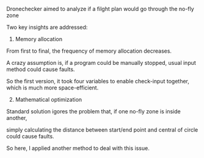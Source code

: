 Dronechecker aimed to analyze if a filght plan would go through the no-fly zone

Two key insights are addressed:

1. Memory allocation

  From first to final, the frequency of memory allocation decreases.

  A crazy assumption is, if a program could be manually stopped, usual input method could cause faults.
  
  So the first version, it took four variables to enable check-input together, which is much more space-efficient.
  
 2. Mathematical optimization
 
   Standard solution igores the problem that, if one no-fly zone is inside another,
   
   simply calculating the distance between start/end point and central of circle could cause faults.
    
   So here, I applied another method to deal with this issue.
